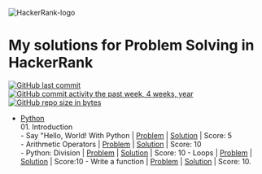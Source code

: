 ![HackerRank-logo](https://user-images.githubusercontent.com/88099484/160183054-1df8a1be-aa9e-49af-9e65-43c9af5392cf.png)
# My solutions for Problem Solving in HackerRank

[![GitHub last commit](https://img.shields.io/github/last-commit/ValenProfitos/HackerRankPractice.svg)](https://github.com/ValenProfitos/HackerRankPractice) 
[![GitHub commit activity the past week, 4 weeks, year](https://img.shields.io/github/commit-activity/y/ValenProfitos/HackerRankPractice.svg)](https://github.com/ValenProfitos/HackerRankPractice)
[![GitHub repo size in bytes](https://img.shields.io/github/repo-size/ValenProfitos/HackerRankPractice.svg)](https://github.com/ValenProfitos/HackerRankPractice) 

- [Python](https://github.com/ValenProfitos/HackerRankPractice/tree/main/Python) <br/>
       01. Introduction <br/>
       - Say "Hello, World! With Python | [Problem](https://www.hackerrank.com/challenges/py-hello-world/problem?isFullScreen=true) | [Solution](https://github.com/ValenProfitos/HackerRankPractice/blob/main/Python/01.Introduction/001.%20Say%20%22Hello%2C%20World!%22%20With%20Python.py) | Score: 5 <br/>
       - Arithmetic Operators | [Problem](https://www.hackerrank.com/challenges/python-arithmetic-operators/problem?isFullScreen=true) | [Solution](https://github.com/ValenProfitos/HackerRankPractice/blob/main/Python/01.Introduction/002.%20Arithmetic%20Operators.py) | Score: 10 <br/>
       - Python: Division | [Problem](https://www.hackerrank.com/challenges/python-division/problem?isFullScreen=true) | [Solution](https://github.com/ValenProfitos/HackerRankPractice/blob/main/Python/01.Introduction/003.%20Python:%20Division) | Score: 10
       - Loops | [Problem](https://www.hackerrank.com/challenges/python-loops/problem?isFullScreen=true) | [Solution](https://github.com/ValenProfitos/HackerRankPractice/blob/main/Python/01.Introduction/004.%20Loops.py) | Score:10
       - Write a function | [Problem](https://www.hackerrank.com/challenges/write-a-function/problem?h_r=next-challenge&h_v=zen&isFullScreen=false) | [Solution](https://github.com/ValenProfitos/HackerRankPractice/blob/main/Python/01.Introduction/005.%20Write%20a%20function.py) | Score: 10.
